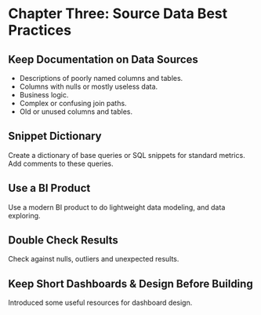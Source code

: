 # Chapter Three: Source Data Best Practices

## Keep Documentation on Data Sources
- Descriptions of poorly named columns and tables.
- Columns with nulls or mostly useless data.
- Business logic.
- Complex or confusing join paths.
- Old or unused columns and tables.

## Snippet Dictionary
Create a dictionary of base queries or SQL snippets for standard metrics. Add comments to these queries.

## Use a BI Product
Use a modern BI product to do lightweight data modeling, and data exploring.

## Double Check Results
Check against nulls, outliers and unexpected results.

## Keep Short Dashboards & Design Before Building
Introduced some useful resources for dashboard design.
